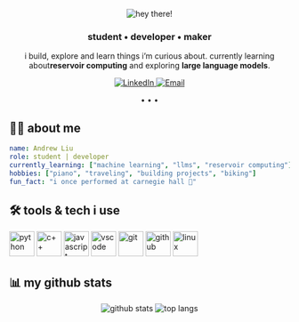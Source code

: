 <!-- ====== Header (animated) ====== -->
<p align="center">
  <img
    src="https://capsule-render.vercel.app/api?type=waving&height=160&text=hey%20there!%20👋&fontAlign=50&animation=fadeIn&color=gradient&section=header"
    alt="hey there!"
  />
</p>

<!-- ====== Quick intro ====== -->
<h3 align="center">student • developer • maker</h3>
<p align="center">
  i build, explore and learn things i’m curious about. currently learning about<b>reservoir computing</b> and exploring <b>large language models</b>.
</p>

<!-- ====== Social / contact (clean badges) ====== -->
<p align="center">
  <a href="https://www.linkedin.com/in/andrew-liu-22657133a" target="_blank">
    <img alt="LinkedIn" src="https://img.shields.io/badge/LinkedIn-0A66C2?logo=linkedin&logoColor=white">
  </a>
  <!--
  <a href="https://your-link-here" target="_blank">
    <img alt="Portfolio" src="https://img.shields.io/badge/Portfolio-000000?logo=vercel&logoColor=white">
  </a>
  -->
  <a href="andrewliu3477@gmail.com">
    <img alt="Email" src="https://img.shields.io/badge/Email-D14836?logo=gmail&logoColor=white">
  </a>
</p>

<!-- subtle divider -->
<p align="center">• • •</p>

## 👨‍💻 about me  
```yaml
name: Andrew Liu
role: student | developer
currently_learning: ["machine learning", "llms", "reservoir computing"]
hobbies: ["piano", "traveling", "building projects", "biking"]
fun_fact: "i once performed at carnegie hall 🎹"
```

## 🛠️ tools & tech i use  

<p align="left">
  <!-- languages -->
  <img src="https://cdn.jsdelivr.net/gh/devicons/devicon/icons/python/python-original.svg" alt="python" width="45" height="45"/>
  <img src="https://cdn.jsdelivr.net/gh/devicons/devicon/icons/cplusplus/cplusplus-original.svg" alt="c++" width="45" height="45"/>
  <img src="https://cdn.jsdelivr.net/gh/devicons/devicon/icons/javascript/javascript-original.svg" alt="javascript" width="45" height="45"/>
  
  <!-- tools -->
  <img src="https://cdn.jsdelivr.net/gh/devicons/devicon/icons/vscode/vscode-original.svg" alt="vscode" width="45" height="45"/>
  <img src="https://cdn.jsdelivr.net/gh/devicons/devicon/icons/git/git-original.svg" alt="git" width="45" height="45"/>
  <img src="https://cdn.jsdelivr.net/gh/devicons/devicon/icons/github/github-original.svg" alt="github" width="45" height="45"/>
  
  <!-- extra (swap for what you use) -->
  <img src="https://cdn.jsdelivr.net/gh/devicons/devicon/icons/linux/linux-original.svg" alt="linux" width="45" height="45"/>
</p>

## 📊 my github stats

<p align="center">
  <img src="https://github-readme-stats.vercel.app/api?username=snowbird91&show_icons=true&theme=tokyonight&hide=stars" alt="github stats"/>
  <img src="https://github-readme-stats.vercel.app/api/top-langs/?username=snowbird91&layout=compact&theme=tokyonight" alt="top langs"/>
</p>

